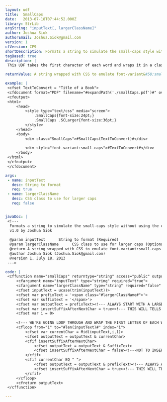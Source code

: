 ```yaml
---
layout: udf
title:  SmallCaps
date:   2013-07-18T07:44:52.000Z
library: StrLib
argString: "inputText[, largerClassName]"
author: Joshua Siok
authorEmail: Joshua.Siok@gmail.com
version: 1
cfVersion: CF9
shortDescription: Formats a string to simulate the small-caps style without using the css font-variant attribute.
tagBased: true
description: |
 This UDF takes the first character of each word and wraps it in a class name so you can easily simulate the &quot;font-variant:small-caps&quot; functionality.  I found this necessary to get this type of styling inside the CFDOCUMENT tag which does not support font-variant.  Some simple CSS is needed with this as well.

returnValue: A string wrapped with CSS to emulate font-variant&#58;small-caps

example: |
 <cfset TextToConvert = "Title of a Book">
 <cfdocument format="PDF" filename="#expandPath('./smallCaps.pdf')#" overwrite="true">
 <cfoutput>
 <html>
     <head>
         <style type="text/css" media="screen">
             .SmallCaps{font-size:24pt;}
             .SmallCaps .SCLarger{font-size:36pt;}
         </style>
     </head>
     <body>
         <div class="SmallCaps">#SmallCaps(TextToConvert)#</div>
         
         <div style="font-variant:small-caps">#TextToConvert#</div>
     </body>
 </html>
 </cfoutput>
 </cfdocument>

args:
 - name: inputText
   desc: String to format
   req: true
 - name: largerClassName
   desc: CSS class to use for larger caps
   req: false


javaDoc: |
 <!---
  Formats a string to simulate the small-caps style without using the css font-variant attribute.
  v1.0 by Joshua Siok
  
  @param inputText      String to format (Required)
  @param largerClassName      CSS class to use for larger caps (Optional)
  @return A string wrapped with CSS to emulate font-variant:small-caps 
  @author Joshua Siok (Joshua.Siok@gmail.com) 
  @version 1, July 18, 2013 
 --->

code: |
 <cffunction name="smallCaps" returntype="string" access="public" output="false" description="Styles and returns text.">
     <cfargument name="inputText" type="string" required="true">
     <cfargument name="largerClassName" type="string" required="false" default="SCLarger">
     <cfset inputText = ucase(trim(inputText))>
     <cfset var prefixText = '<span class="#largerClassName#">'>
     <cfset var suffixtext = '</span>'>
     <cfset var outputText = prefixText><!--- ALWAYS START WITH A LARGE LETTER--->
     <cfset var insertSuffixAfterNextChar = true><!--- THIS WILL TELLS OUR LOOP WHEN TO INSERT THE SUFFIXTEXT--->
     <cfset var i = 0>
         
     <!--- WE'RE GOING LOOP THROUGH AND WRAP THE FIRST LETTER OF EACH WORD IN A SPAN CLASS BLOCK---->
     <cfloop from="1" to="#len(inputText)#" index="i">
         <cfset var currentChar = Mid(inputText,i,1)>
         <cfset outputText = outputText & currentChar>
         <cfif insertSuffixAfterNextChar>
             <cfset outputText = outputText & SuffixText>
             <cfset insertSuffixAfterNextChar = false><!---NOT TO INSERT THE SUFFIXTEXT NEXT TIME--->
         </cfif>    
         <cfif currentChar EQ " ">
             <cfset outputText = outputText & prefixText><!--- ALWAYS ADD THE PREFIXTEXT AFTER A SPACE--->
             <cfset insertSuffixAfterNextChar = true><!--- THIS WILL TELLS OUR LOOP TO INSERT THE SUFFIXTEXT--->
         </cfif>
     </cfloop>    
     <cfreturn outputText>
 </cffunction>

---
```



